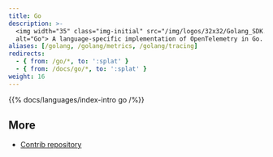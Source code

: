 ```yaml
---
title: Go
description: >-
  <img width="35" class="img-initial" src="/img/logos/32x32/Golang_SDK.svg"
  alt="Go"> A language-specific implementation of OpenTelemetry in Go.
aliases: [/golang, /golang/metrics, /golang/tracing]
redirects:
  - { from: /go/*, to: ':splat' }
  - { from: /docs/go/*, to: ':splat' }
weight: 16
---
```


{{% docs/languages/index-intro go /%}}

## More

- [Contrib repository](https://github.com/open-telemetry/opentelemetry-go-contrib)
